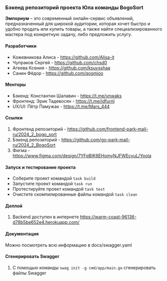 ### Бэкенд репозиторий проекта Юла команды BogoSort

__Эмпориум__ – это современный онлайн-сервис объявлений, предназначенный для широкой аудитории, которая хочет быстро и удобно продать или купить товары, а также найти специализированного мастера под конкретную задачу, либо предложить услугу. 

#### Разработчики
* Кожевникова Алиса - https://github.com/Alisa-it
* Чупраков Сергей - https://github.com/chsd0
* Агеева Ксения - https://github.com/ksuysshaa
* Санин Фёдор - https://github.com/qosmioo

#### Менторы
* Бэкенд: Константин Шалавин - https://t.me/ynwaks
* Фронтенд: Эрик Тадевосян - https://t.me/idfurnl
* UX/UI: Пётр Памужак - https://t.me/Mars_444

#### Ссылки 
1. Фронтенд репозиторий - https://github.com/frontend-park-mail-ru/2024_2_bogo_sort
2. Бэкенд репозиторий - https://github.com/go-park-mail-ru/2024_2_BogoSort
3. Фигма - https://www.figma.com/design/7YFqBIK6EHomyNJFWEcyuL/Yoola

#### Запуск и тестирование проекта
* Соберите проект командой `task build`
* Запустите проект командой `task run`
* Протестируйте проект командой `task test`
* Очистите скомпилированные файлы командой `task clean`

#### Деплой
1. Backend доступен в интернете https://warm-coast-96136-d78b5be652e4.herokuapp.com/

#### Документация
Можно посмотреть всю информацию в docs/swagger.yaml

#### Сгенерировать Swagger
1. С помощью команды `swag init -g cmd/app/main.go` сгенерировать файлы Swagger
